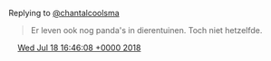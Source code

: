 Replying to [@chantalcoolsma](https://twitter.com/@chantalcoolsma/status/1019551702364639232)

> Er leven ook nog panda's in dierentuinen\. Toch niet hetzelfde\.

<img src="../../media/tweet.ico" width="12" /> [Wed Jul 18 16:46:08 +0000 2018](https://twitter.com/DromerDenker/status/1019624370472398850)